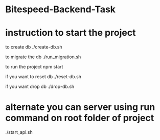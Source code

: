 # Bitespeed-Backend-Task

# instruction to start the project

to create db
./create-db.sh

to migrate the db
./run_migration.sh

to run the project
npm start


if you want to reset db
./reset-db.sh

if you want drop db
./drop-db.sh


# alternate you can server using run command on root folder of project

./start_api.sh